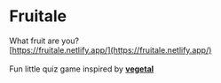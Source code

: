 # Fruitale
What fruit are you?<br>
[https://fruitale.netlify.app/](https://fruitale.netlify.app/)<br><br>
Fun little quiz game inspired by [**vegetal**](https://sophie006liu.github.io/vegetal/#)
